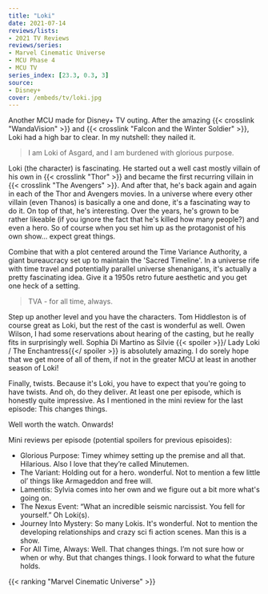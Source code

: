 ```yaml
---
title: "Loki"
date: 2021-07-14
reviews/lists:
- 2021 TV Reviews
reviews/series:
- Marvel Cinematic Universe
- MCU Phase 4
- MCU TV
series_index: [23.3, 0.3, 3]
source:
- Disney+
cover: /embeds/tv/loki.jpg
---
```

Another MCU made for Disney+ TV outing. After the amazing {{< crosslink "WandaVision" >}} and {{< crosslink "Falcon and the Winter Soldier" >}}, Loki had a high bar to clear. In my nutshell: they nailed it. 

> I am Loki of Asgard, and I am burdened with glorious purpose.

Loki (the character) is fascinating. He started out a well cast mostly villain of his own in {{< crosslink "Thor" >}} and became the first recurring villain in {{< crosslink "The Avengers" >}}. And after that, he's back again and again in each of the Thor and Avengers movies. In a universe where every other villain (even Thanos) is basically a one and done, it's a fascinating way to do it. On top of that, he's interesting. Over the years, he's grown to be rather likeable (if you ignore the fact that he's killed how many people?) and even a hero. So of course when you set him up as the protagonist of his own show... expect great things. 

Combine that with a plot centered around the Time Variance Authority, a giant bureaucracy set up to maintain the 'Sacred Timeline'. In a universe rife with time travel and potentially parallel universe shenanigans, it's actually a pretty fascinating idea. Give it a 1950s retro future aesthetic and you get one heck of a setting. 

> TVA - for all time, always. 

Step up another level and you have the characters. Tom Hiddleston is of course great as Loki, but the rest of the cast is wonderful as well. Owen Wilson, I had some reservations about hearing of the casting, but he really fits in surprisingly well. Sophia Di Martino as Silvie {{< spoiler >}}/ Lady Loki / The Enchantress{{</ spoiler >}} is absolutely amazing. I do sorely hope that we get more of all of them, if not in the greater MCU at least in another season of Loki!

Finally, twists. Because it's Loki, you have to expect that you're going to have twists. And oh, do they deliver. At least one per episode, which is honestly quite impressive. As I mentioned in the mini review for the last episode: This changes things. 

Well worth the watch. Onwards!

Mini reviews per episode (potential spoilers for previous episoides):

- Glorious Purpose: Timey whimey setting up the premise and all that. Hilarious. Also I love that they’re called Minutemen. 
- The Variant: Holding out for a hero. wonderful. Not to mention a few little ol’ things like Armageddon and free will. 
- Lamentis: Sylvia comes into her own and we figure out a bit more what's going on. 
- The Nexus Event: “What an incredible seismic narcissist. You fell for yourself.” Oh Loki(s). 
- Journey Into Mystery: So many Lokis. It's wonderful. Not to mention the developing relationships and crazy sci fi action scenes. Man this is a show. 
- For All Time, Always: Well. That changes things. I’m not sure how or when or why. But that changes things. I look forward to what the future holds. 

{{< ranking "Marvel Cinematic Universe" >}}